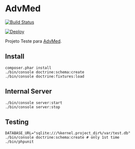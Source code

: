 # AdvMed 

[![Build Status](https://travis-ci.org/mrprompt/exemplo-advmed.svg?branch=master)](https://travis-ci.org/mrprompt/exemplo-advmed)

[![Deploy](https://www.herokucdn.com/deploy/button.svg)](https://heroku.com/deploy?template=https://github.com/mrprompt/advmed/tree/master)

Projeto Teste para [AdvMed](http://www.advmed.com.br/).

## Install

```console
composer.phar install
./bin/console doctrine:schema:create
./bin/console doctrine:fixtures:load
```

## Internal Server

```console
./bin/console server:start
./bin/console server:stop
```

## Testing

```console
DATABASE_URL="sqlite:///%kernel.project_dir%/var/test.db" ./bin/console doctrine:schema:create # only 1st time
./bin/phpunit
```
